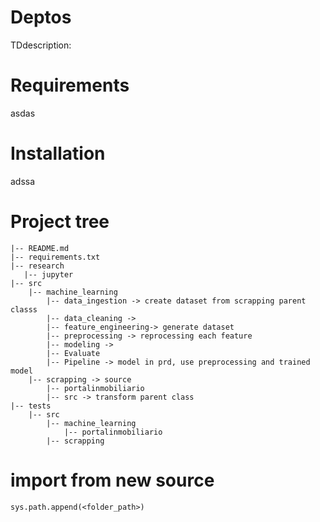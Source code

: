 # Deptos

TDdescription:

# Requirements
asdas

# Installation
adssa

# Project tree

    |-- README.md
    |-- requirements.txt
    |-- research
       |-- jupyter
    |-- src
        |-- machine_learning
            |-- data_ingestion -> create dataset from scrapping parent classs
            |-- data_cleaning -> 
            |-- feature_engineering-> generate dataset
            |-- preprocessing -> reprocessing each feature
            |-- modeling -> 
            |-- Evaluate
            |-- Pipeline -> model in prd, use preprocessing and trained model
        |-- scrapping -> source
            |-- portalinmobiliario
            |-- src -> transform parent class 
    |-- tests
        |-- src
            |-- machine_learning
                |-- portalinmobiliario
            |-- scrapping

# import from new source
   
    sys.path.append(<folder_path>)

